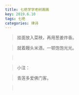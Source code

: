 ```yaml
---
title: 七绝学学老树画画
key: 2019.6.10
tags: 七绝
categories: 律诗
---
```


<blockquote class="blockquote-center">挂面放入菜秧，再用葱姜炸香。
</blockquote>
<blockquote class="blockquote-center">就着饅头米酒，一顿饱饱光光。
</blockquote>
<blockquote class="blockquote-center"></br>
</blockquote>
<blockquote class="blockquote-center">小注：
</blockquote>
<blockquote class="blockquote-center">青莲多爱佛门客。
</blockquote>
<blockquote class="blockquote-center"></br>
</blockquote>
